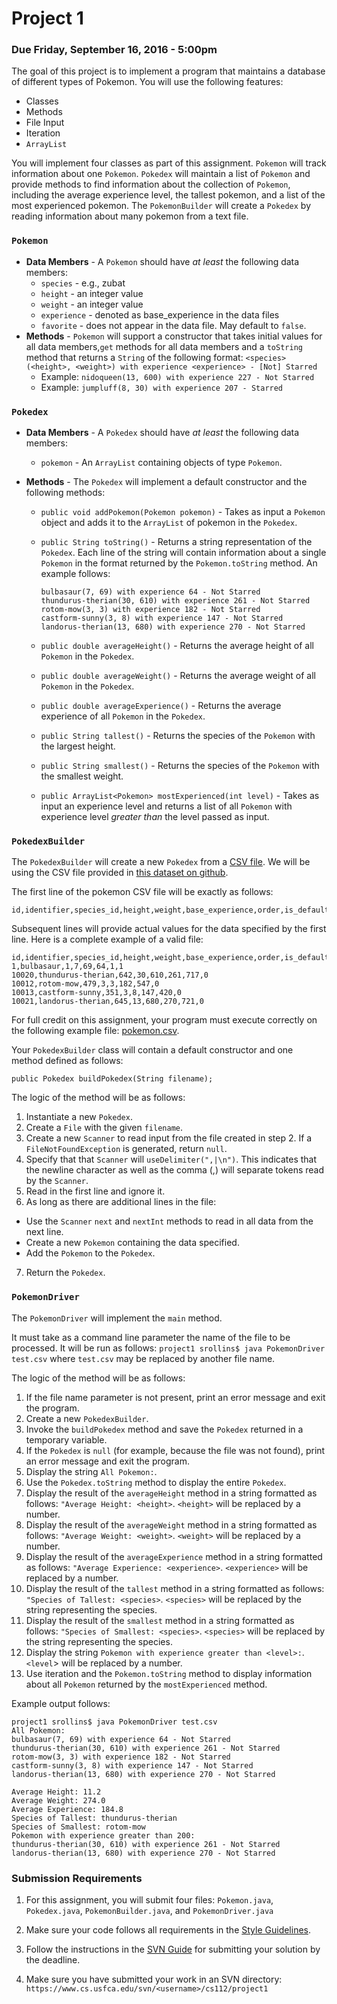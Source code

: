 Project 1
=========

### Due Friday, September 16, 2016 - 5:00pm

The goal of this project is to implement a program that maintains a database of different types of Pokemon. You will use the following features:

- Classes
- Methods
- File Input
- Iteration
- `ArrayList`

You will implement four classes as part of this assignment. `Pokemon` will track information about one `Pokemon`. `Pokedex` will maintain a list of `Pokemon` and provide methods to find information about the collection of `Pokemon`, including the average experience level, the tallest pokemon, and a list of the most experienced pokemon. The `PokemonBuilder` will create a `Pokedex` by reading information about many pokemon from a text file.

### `Pokemon`

- **Data Members** - A `Pokemon` should have *at least* the following data members:
    * `species` - e.g., zubat 
    * `height` - an integer value
    * `weight` - an integer value
    * `experience` - denoted as base_experience in the data files
    * `favorite` - does not appear in the data file. May default to `false`.
- **Methods** - `Pokemon` will support a constructor that takes initial values for all data members,`get` methods for all data members and a `toString` method that returns a `String` of the following format: `<species>(<height>, <weight>) with experience <experience> - [Not] Starred`
    * Example: `nidoqueen(13, 600) with experience 227 - Not Starred`
    * Example: `jumpluff(8, 30) with experience 207 - Starred`

### `Pokedex`

- **Data Members** - A `Pokedex` should have *at least* the following data members:    
    * `pokemon` - An `ArrayList` containing objects of type `Pokemon`.
 
- **Methods** - The `Pokedex` will implement a default constructor and the following methods:
    * `public void addPokemon(Pokemon pokemon)` - Takes as input a `Pokemon` object and adds it to the `ArrayList` of pokemon in the `Pokedex`.
    * `public String toString()` - Returns a string representation of the `Pokedex`. Each line of the string will contain information about a single `Pokemon` in the format returned by the `Pokemon.toString` method. An example follows:
      	
      	```
      	bulbasaur(7, 69) with experience 64 - Not Starred
		thundurus-therian(30, 610) with experience 261 - Not Starred
		rotom-mow(3, 3) with experience 182 - Not Starred
		castform-sunny(3, 8) with experience 147 - Not Starred
		landorus-therian(13, 680) with experience 270 - Not Starred
		```
		
    * `public double averageHeight()` - Returns the average height of all `Pokemon` in the `Pokedex`.
    * `public double averageWeight()` - Returns the average weight of all `Pokemon` in the `Pokedex`.
    * `public double averageExperience()` - Returns the average experience of all `Pokemon` in the `Pokedex`.
    * `public String tallest()` - Returns the species of the `Pokemon` with the largest height.
    * `public String smallest()` - Returns the species of the `Pokemon` with the smallest weight.
    *	`public ArrayList<Pokemon> mostExperienced(int level)` - Takes as input an experience level and returns a list of all `Pokemon` with experience level *greater than* the level passed as input.

### `PokedexBuilder`

The `PokedexBuilder` will create a new `Pokedex` from a [CSV file](https://en.wikipedia.org/wiki/Comma-separated_values). We will be using the CSV file provided in [this dataset on github](https://github.com/veekun/pokedex).

The first line of the pokemon CSV file will be exactly as follows:

```
id,identifier,species_id,height,weight,base_experience,order,is_default
```

Subsequent lines will provide actual values for the data specified by the first line. Here is a complete example of a valid file:

```
id,identifier,species_id,height,weight,base_experience,order,is_default
1,bulbasaur,1,7,69,64,1,1
10020,thundurus-therian,642,30,610,261,717,0
10012,rotom-mow,479,3,3,182,547,0
10013,castform-sunny,351,3,8,147,420,0
10021,landorus-therian,645,13,680,270,721,0
```

For full credit on this assignment, your program must execute correctly on the following example file: [pokemon.csv](https://raw.githubusercontent.com/veekun/pokedex/master/pokedex/data/csv/pokemon.csv).

Your `PokedexBuilder` class will contain a default constructor and one method defined as follows:

```
public Pokedex buildPokedex(String filename);
```
The logic of the method will be as follows:

1. Instantiate a new `Pokedex`.
2. Create a `File` with the given `filename`.
3. Create a new `Scanner` to read input from the file created in step 2. If a `FileNotFoundException` is generated, return `null`.
4. Specify that that `Scanner` will `useDelimiter(",|\n")`. This indicates that the newline character as well as the comma (,) will separate tokens read by the `Scanner`.
5. Read in the first line and ignore it.
6. As long as there are additional lines in the file:
  - Use the `Scanner` `next` and `nextInt` methods to read in all data from the next line.
  - Create a new `Pokemon` containing the data specified.
  - Add the `Pokemon` to the `Pokedex`.
7. Return the `Pokedex`.
 
### `PokemonDriver`

The `PokemonDriver` will implement the `main` method.

It must take as a command line parameter the name of the file to be processed. It will be run as follows: `project1 srollins$ java PokemonDriver test.csv` where `test.csv` may be replaced by another file name.

The logic of the method will be as follows:

1. If the file name parameter is not present, print an error message and exit the program.
2. Create a new `PokedexBuilder`.
3. Invoke the `buildPokedex` method and save the `Pokedex` returned in a temporary variable.
4. If the `Pokedex` is `null` (for example, because the file was not found), print an error message and exit the program.
5. Display the string `All Pokemon:`. 
6. Use the `Pokedex.toString` method to display the entire `Pokedex`.
7. Display the result of the `averageHeight` method in a string formatted as follows: `"Average Height: <height>`. `<height>` will be replaced by a number. 
8. Display the result of the `averageWeight` method in a string formatted as follows: `"Average Weight: <weight>`. `<weight>` will be replaced by a number. 
9. Display the result of the `averageExperience` method in a string formatted as follows: `"Average Experience: <experience>`. `<experience>` will be replaced by a number. 
10. Display the result of the `tallest` method in a string formatted as follows: `"Species of Tallest: <species>`. `<species>` will be replaced by the string representing the species.
11. Display the result of the `smallest` method in a string formatted as follows: `"Species of Smallest: <species>`. `<species>` will be replaced by the string representing the species.
12. Display the string `Pokemon with experience greater than <level>:`. `<level`> will be replaced by a number.
13. Use iteration and the `Pokemon.toString` method to display information about all `Pokemon` returned by the `mostExperienced` method.

Example output follows:

```
project1 srollins$ java PokemonDriver test.csv
All Pokemon:
bulbasaur(7, 69) with experience 64 - Not Starred
thundurus-therian(30, 610) with experience 261 - Not Starred
rotom-mow(3, 3) with experience 182 - Not Starred
castform-sunny(3, 8) with experience 147 - Not Starred
landorus-therian(13, 680) with experience 270 - Not Starred

Average Height: 11.2
Average Weight: 274.0
Average Experience: 184.8
Species of Tallest: thundurus-therian
Species of Smallest: rotom-mow
Pokemon with experience greater than 200:
thundurus-therian(30, 610) with experience 261 - Not Starred
landorus-therian(13, 680) with experience 270 - Not Starred
```

### Submission Requirements

1. For this assignment, you will submit four files: `Pokemon.java`, `Pokedex.java`, `PokemonBuilder.java`, and `PokemonDriver.java`

2. Make sure your code follows all requirements in the [Style Guidelines](https://github.com/CS112-F16/notes/blob/master/style.md).

3. Follow the instructions in the [SVN Guide](https://github.com/CS112-F16/notes/blob/master/svn_guide.md) for submitting your solution by the deadline.

4. Make sure you have submitted your work in an SVN directory: `https://www.cs.usfca.edu/svn/<username>/cs112/project1`

